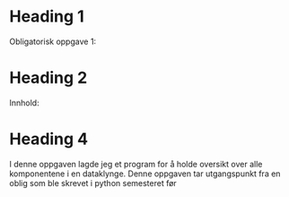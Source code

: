 
# Heading 1
Obligatorisk oppgave 1:

# Heading 2
Innhold:

# Heading 4
I denne oppgaven lagde jeg et program for å holde oversikt over alle komponentene i en dataklynge.
Denne oppgaven tar utgangspunkt fra en oblig som ble skrevet i python semesteret før 


